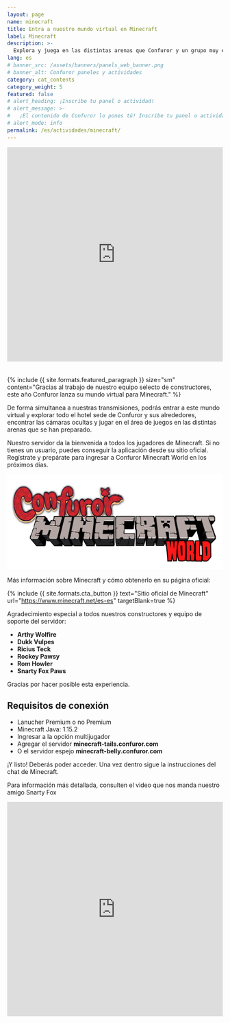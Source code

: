 ```yaml
---
layout: page
name: minecraft
title: Entra a nuestro mundo virtual en Minecraft
label: Minecraft
description: >-
  Explora y juega en las distintas arenas que Confuror y un grupo muy especial de constructores han preparado para ti
lang: es
# banner_src: /assets/banners/panels_web_banner.png
# banner_alt: Confuror paneles y actividades
category: cat_contents
category_weight: 5
featured: false
# alert_heading: ¡Inscribe tu panel o actividad!
# alert_message: >-
#   ¡El contenido de Confuror lo pones tú! Inscribe tu panel o actividad para la edición de Confuror 2020 que se llevará a cabo en línea. Tienes hasta el 26 de septiembre para inscribir tu propuesta.
# alert_mode: info
permalink: /es/actividades/minecraft/
---
```


<div class="container-overflow">
<iframe src="https://www.youtube.com/embed/EutJop9qzAg" frameborder="0" allow="accelerometer; autoplay; clipboard-write; encrypted-media; gyroscope; picture-in-picture" allowfullscreen style="width: 100%; height: 500px;"></iframe>
</div>
<br>

{%
  include {{ site.formats.featured_paragraph }}
  size="sm"
  content="Gracias al trabajo de nuestro equipo selecto de constructores, este año Confuror lanza su mundo virtual para Minecraft."
%}

De forma simultanea a nuestras transmisiones, podrás entrar a este mundo virtual y explorar todo el hotel sede de Confuror y sus alrededores, encontrar las cámaras ocultas y jugar en el área de juegos en las distintas arenas que se han preparado.

Nuestro servidor da la bienvenida a todos los jugadores de Minecraft. Si no tienes un usuario, puedes conseguir la aplicación desde su sitio oficial. Regístrate y prepárate para ingresar a Confuror Minecraft World en los próximos días.

<div class="container" style="text-align: center;">
  <img class="img-fluid" src="/assets/images/minecraft_confuror.png" alt="Confuror Minecraft World" style="margin: auto">
</div>

Más información sobre Minecraft y cómo obtenerlo en su página oficial:

{%
  include {{ site.formats.cta_button }}
  text="Sitio oficial de Minecraft"
  url="https://www.minecraft.net/es-es"
  targetBlank=true
%}

Agradecimiento especial a todos nuestros constructores y equipo de soporte del servidor:

- **Arthy Wolfire**
- **Dukk Vulpes**
- **Ricius Teck**
- **Rockey Pawsy**
- **Rom Howler**
- **Snarty Fox Paws**

Gracias por hacer posible esta experiencia.

## Requisitos de conexión

- Lanucher Premium o no Premium
- Minecraft Java: 1.15.2
- Ingresar a la opción multijugador
- Agregar el servidor **minecraft-tails.confuror.com**
- O el servidor espejo **minecraft-belly.confuror.com**

¡Y listo! Deberás poder acceder. Una vez dentro sigue la instrucciones del chat de Minecraft.

Para información más detallada, consulten el video que nos manda nuestro amigo Snarty Fox

<div class="container-overflow">
<iframe src="https://www.youtube.com/embed/eM5BlvlMSfo" frameborder="0" allow="accelerometer; autoplay; clipboard-write; encrypted-media; gyroscope; picture-in-picture" allowfullscreen style="width: 100%; height: 500px;"></iframe>
</div>
<br>